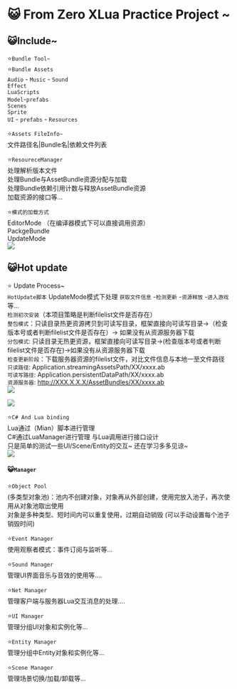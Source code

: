 # :smiley_cat: From Zero XLua  Practice Project ~
## 😺Include~
⭐️`Bundle Tool~`</br>
⭐️`Bundle Assets`</br>
`Audio` - `Music` - `Sound` </br>
`Effect` </br>
`LuaScripts` </br>
`Model`-`prefabs` </br>
`Scenes` </br>
`Sprite` </br>
`UI` - `prefabs` - `Resources` </br>

⭐️`Assets FileInfo~`</br>
文件路径名|Bundle名|依赖文件列表 </br>

⭐️`ResoureceManager ` </br>
处理解析版本文件  </br>
处理Bundle与AssetBundle资源分配与加载  </br>
处理Bundle依赖引用计数与释放AssetBundle资源  </br>
加载资源的接口等...  </br>

⭐️`模式的加载方式`  </br>
EditorMode （在编译器模式下可以直接调用资源） </br>
PackgeBundle </br>
UpdateMode </br>
![](http://cdn.processon.com/60dc74c9e401fd7e34265a10?e=1625064154&token=trhI0BY8QfVrIGn9nENop6JAc6l5nZuxhjQ62UfM:7_a8IxnSxliD5AbhvMyLqYqPU5c=) </br>

:smiley_cat:Hot update        
-
⭐️ Update Process~</br>
`HotUpdate脚本` UpdateMode模式下处理 `获取文件信息` -`检测更新` -`资源释放` -`进入游戏` 等... </br>
`检测初次安装`（本项目策略是判断filelist文件是否存在）</br>
`整包模式`：只读目录热更资源拷贝到可读写目录，框架直接向可读写目录->（检查版本号或者判断filelist文件是否存在）-> 如果没有从资源服务器下载 </br>
`分包模式`: 只读目录无热更资源，框架直接向可读写目录->(检查版本号或者判断filelist文件是否存在)->如果没有从资源服务器下载</br>
`检查更新阶段`：下载服务器资源的filelist文件，对比文件信息与本地一至文件路径 </br>
`只读路径`: Application.streamingAssetsPath/XX/xxxx.ab </br>
`可读写路径`: Application.persistentDataPath/XX/xxxx.ab </br>
`资源服务器`: http://XXX.X.X.X/AssetBundles/XX/xxxx.ab </br>
![](http://cdn.processon.com/60d446110e3e742d29ce8bee?e=1624527906&token=trhI0BY8QfVrIGn9nENop6JAc6l5nZuxhjQ62UfM:QdixZvR63xm_6l4FPRAVLsNz3oM=) </br>

![](http://cdn.processon.com/60dc74d91efad40c1bed6d22?e=1625064170&token=trhI0BY8QfVrIGn9nENop6JAc6l5nZuxhjQ62UfM:ALaLz4Ax3LpI4wWg-TECQkMwD1c=) </br>

⭐️`C# And Lua binding` </br>
Lua通过（Mian）脚本进行管理 </br>
C#通过LuaManager进行管理 与Lua调用进行接口设计 </br>
只是简单的测试一些UI/Scene/Entity的交互~ 还在学习多多见谅~  </br>
![](http://cdn.processon.com/60dc7b0ae0b34d238be07329?e=1625065754&token=trhI0BY8QfVrIGn9nENop6JAc6l5nZuxhjQ62UfM:XPmifvIIC42EydEyPpVE6fzcwKY=) </br>

#### 😺`Manager` 
⭐️`Object Pool` </br>
 (多类型对象池)：池内不创建对象，对象再从外部创建，使用完放入池子，再次使用从对象池取出使用 </br>
对象是多种类型、短时间内可以重复使用，过期自动销毁 (可以手动设置每个池子销毁时间) </br>

⭐️`Event Manager` </br>
使用观察者模式：事件订阅与监听等... </br>

⭐️`Sound Manager` </br>
管理UI界面音乐与音效的使用等.... </br>

⭐️`Net Manager` </br>
管理客户端与服务器Lua交互消息的处理.... </br>

⭐️`UI Manager` </br>
管理分组UI对象和实例化等... </br>

⭐️`Entity Manager` </br>
管理分组中Entity对象和实例化等... </br>

⭐️`Scene Manager` </br>
管理场景切换/加载/卸载等... </br>

~~~~~~~~~~~~~~~~~~~~~~~~~~~ </br>
